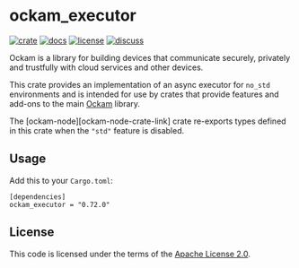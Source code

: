 # ockam_executor

[![crate][crate-image]][crate-link]
[![docs][docs-image]][docs-link]
[![license][license-image]][license-link]
[![discuss][discuss-image]][discuss-link]

Ockam is a library for building devices that communicate securely, privately
and trustfully with cloud services and other devices.

This crate provides an implementation of an async executor for
`no_std` environments and is intended for use by crates that provide
features and add-ons to the main [Ockam][main-ockam-crate-link]
library.

The [ockam-node][ockam-node-crate-link] crate re-exports types defined in
this crate when the `"std"` feature is disabled.

## Usage

Add this to your `Cargo.toml`:

```
[dependencies]
ockam_executor = "0.72.0"
```

## License

This code is licensed under the terms of the [Apache License 2.0][license-link].

[main-ockam-crate-link]: https://crates.io/crates/ockam

[crate-image]: https://img.shields.io/crates/v/ockam_executor.svg
[crate-link]: https://crates.io/crates/ockam_executor

[docs-image]: https://docs.rs/ockam_executor/badge.svg
[docs-link]: https://docs.rs/ockam_executor

[license-image]: https://img.shields.io/badge/License-Apache%202.0-green.svg
[license-link]: https://github.com/build-trust/ockam/blob/HEAD/LICENSE

[discuss-image]: https://img.shields.io/badge/Discuss-Github%20Discussions-ff70b4.svg
[discuss-link]: https://github.com/build-trust/ockam/discussions
